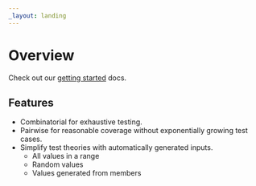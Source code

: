 ```yaml
---
_layout: landing
---
```


# Overview

Check out our [getting started](docs/getting-started.md) docs.

## Features

- Combinatorial for exhaustive testing.
- Pairwise for reasonable coverage without exponentially growing test cases.
- Simplify test theories with automatically generated inputs.
  - All values in a range
  - Random values
  - Values generated from members
